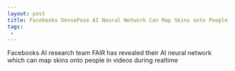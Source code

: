 ```yaml
---
layout: post
title: Facebooks DensePose AI Neural Network Can Map Skins onto People in Real Time
tags:
 -
---
```

Facebooks AI research team FAIR has revealed their AI neural network which can map skins onto people in videos during realtime
